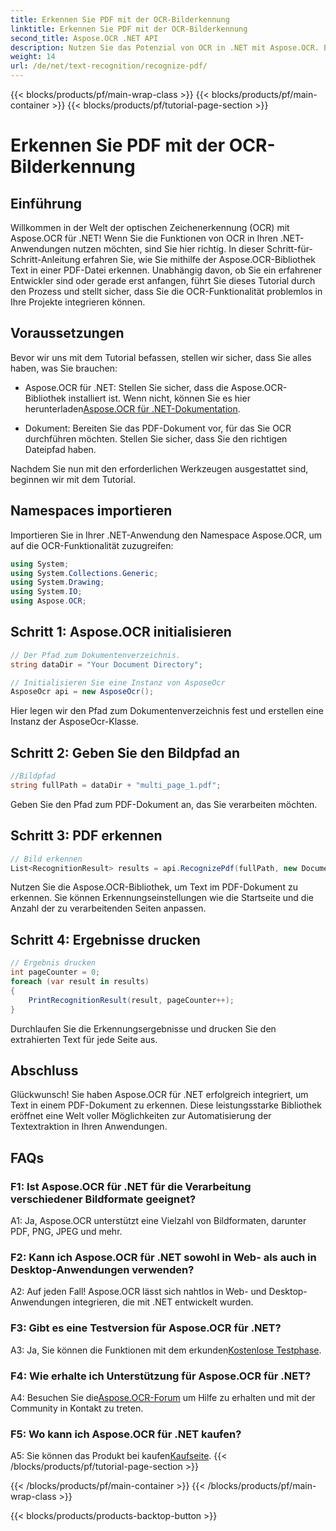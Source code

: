 ```yaml
---
title: Erkennen Sie PDF mit der OCR-Bilderkennung
linktitle: Erkennen Sie PDF mit der OCR-Bilderkennung
second_title: Aspose.OCR .NET API
description: Nutzen Sie das Potenzial von OCR in .NET mit Aspose.OCR. Extrahieren Sie mühelos Text aus PDFs. Laden Sie es jetzt herunter und genießen Sie eine nahtlose Integration.
weight: 14
url: /de/net/text-recognition/recognize-pdf/
---
```


{{< blocks/products/pf/main-wrap-class >}}
{{< blocks/products/pf/main-container >}}
{{< blocks/products/pf/tutorial-page-section >}}

# Erkennen Sie PDF mit der OCR-Bilderkennung

## Einführung

Willkommen in der Welt der optischen Zeichenerkennung (OCR) mit Aspose.OCR für .NET! Wenn Sie die Funktionen von OCR in Ihren .NET-Anwendungen nutzen möchten, sind Sie hier richtig. In dieser Schritt-für-Schritt-Anleitung erfahren Sie, wie Sie mithilfe der Aspose.OCR-Bibliothek Text in einer PDF-Datei erkennen. Unabhängig davon, ob Sie ein erfahrener Entwickler sind oder gerade erst anfangen, führt Sie dieses Tutorial durch den Prozess und stellt sicher, dass Sie die OCR-Funktionalität problemlos in Ihre Projekte integrieren können.

## Voraussetzungen

Bevor wir uns mit dem Tutorial befassen, stellen wir sicher, dass Sie alles haben, was Sie brauchen:

-  Aspose.OCR für .NET: Stellen Sie sicher, dass die Aspose.OCR-Bibliothek installiert ist. Wenn nicht, können Sie es hier herunterladen[Aspose.OCR für .NET-Dokumentation](https://reference.aspose.com/ocr/net/).

- Dokument: Bereiten Sie das PDF-Dokument vor, für das Sie OCR durchführen möchten. Stellen Sie sicher, dass Sie den richtigen Dateipfad haben.

Nachdem Sie nun mit den erforderlichen Werkzeugen ausgestattet sind, beginnen wir mit dem Tutorial.

## Namespaces importieren

Importieren Sie in Ihrer .NET-Anwendung den Namespace Aspose.OCR, um auf die OCR-Funktionalität zuzugreifen:

```csharp
using System;
using System.Collections.Generic;
using System.Drawing;
using System.IO;
using Aspose.OCR;
```

## Schritt 1: Aspose.OCR initialisieren

```csharp
// Der Pfad zum Dokumentenverzeichnis.
string dataDir = "Your Document Directory";

// Initialisieren Sie eine Instanz von AsposeOcr
AsposeOcr api = new AsposeOcr();
```

Hier legen wir den Pfad zum Dokumentenverzeichnis fest und erstellen eine Instanz der AsposeOcr-Klasse.

## Schritt 2: Geben Sie den Bildpfad an

```csharp
//Bildpfad
string fullPath = dataDir + "multi_page_1.pdf";
```

Geben Sie den Pfad zum PDF-Dokument an, das Sie verarbeiten möchten.

## Schritt 3: PDF erkennen

```csharp
// Bild erkennen
List<RecognitionResult> results = api.RecognizePdf(fullPath, new DocumentRecognitionSettings { StartPage = 2, PagesNumber = 2 });
```

Nutzen Sie die Aspose.OCR-Bibliothek, um Text im PDF-Dokument zu erkennen. Sie können Erkennungseinstellungen wie die Startseite und die Anzahl der zu verarbeitenden Seiten anpassen.

## Schritt 4: Ergebnisse drucken

```csharp
// Ergebnis drucken
int pageCounter = 0;
foreach (var result in results)
{
    PrintRecognitionResult(result, pageCounter++);
}
```

Durchlaufen Sie die Erkennungsergebnisse und drucken Sie den extrahierten Text für jede Seite aus.

## Abschluss

Glückwunsch! Sie haben Aspose.OCR für .NET erfolgreich integriert, um Text in einem PDF-Dokument zu erkennen. Diese leistungsstarke Bibliothek eröffnet eine Welt voller Möglichkeiten zur Automatisierung der Textextraktion in Ihren Anwendungen.

## FAQs

### F1: Ist Aspose.OCR für .NET für die Verarbeitung verschiedener Bildformate geeignet?

A1: Ja, Aspose.OCR unterstützt eine Vielzahl von Bildformaten, darunter PDF, PNG, JPEG und mehr.

### F2: Kann ich Aspose.OCR für .NET sowohl in Web- als auch in Desktop-Anwendungen verwenden?

A2: Auf jeden Fall! Aspose.OCR lässt sich nahtlos in Web- und Desktop-Anwendungen integrieren, die mit .NET entwickelt wurden.

### F3: Gibt es eine Testversion für Aspose.OCR für .NET?

 A3: Ja, Sie können die Funktionen mit dem erkunden[Kostenlose Testphase](https://releases.aspose.com/).

### F4: Wie erhalte ich Unterstützung für Aspose.OCR für .NET?

 A4: Besuchen Sie die[Aspose.OCR-Forum](https://forum.aspose.com/c/ocr/16) um Hilfe zu erhalten und mit der Community in Kontakt zu treten.

### F5: Wo kann ich Aspose.OCR für .NET kaufen?

 A5: Sie können das Produkt bei kaufen[Kaufseite](https://purchase.aspose.com/buy).
{{< /blocks/products/pf/tutorial-page-section >}}

{{< /blocks/products/pf/main-container >}}
{{< /blocks/products/pf/main-wrap-class >}}

{{< blocks/products/products-backtop-button >}}
